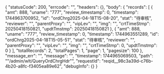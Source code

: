 
{
"statusCode": 200,
"errcode": "",
"headers": {},
"body": {
"records": [
{
"amt": 888,
"uname": "777",
"review_timestamp": 0,
"timestamp": 1744963700952,
"id": "ordChrg2025-04-18T15-08-20",
"stat": "待审核",
"reviewer": "",
"parentProxy": "",
"vipLev": "",
"img": "",
"crtTimeStmp": 20250418150821,
"updtTmstmp": 20250418150821
},
{
"amt": 888,
"uname": "777",
"review_timestamp": 0,
"timestamp": 1744963551289,
"id": "ordChrg2025-04-18T15-05-51",
"stat": "待审核",
"reviewer": "",
"parentProxy": "",
"vipLev": "",
"img": "",
"crtTimeStmp": 0,
"updtTmstmp": 0
}
],
"totalRecords": 2,
"totalPages": 1,
"page": 1,
"pagesize": 100
},
"message_err": "",
"message": "",
"timestamp": 1744965069503,
"path": "\"/admin/wlt/QueryOrdChrgHdr\"",
"requestId": "reqid__98c3a39d-c76b-4b20-a8fc-f3405ea89e62",
"debugInfo": {}
}